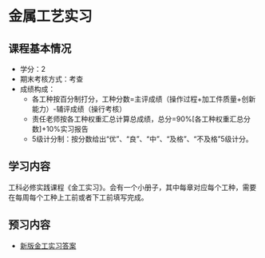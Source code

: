 # 金属工艺实习

## 课程基本情况

- 学分：2
- 期末考核方式：考查
- 成绩构成：
  - 各工种按百分制打分，工种分数=主评成绩（操作过程+加工件质量+创新能力）-辅评成绩（操行考核）
  - 责任老师按各工种权重汇总计算总成绩，总分=90%[各工种权重汇总分数]+10%实习报告
  - 5级计分制：按分数给出“优”、“良”、“中”、“及格”、“不及格”5级计分。

## 学习内容

工科必修实践课程《金工实习》。会有一个小册子，其中每章对应每个工种，需要在每周每个工种上工前或者下工前填写完成。

## 预习内容

- [新版金工实习答案](./新版金工实习答案.pdf)
